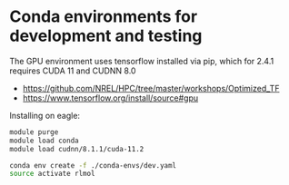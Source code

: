 # Conda environments for development and testing

The GPU environment uses tensorflow installed via pip, which for 2.4.1 requires CUDA 11 and CUDNN 8.0

* https://github.com/NREL/HPC/tree/master/workshops/Optimized_TF
* https://www.tensorflow.org/install/source#gpu

Installing on eagle:

```bash
module purge
module load conda
module load cudnn/8.1.1/cuda-11.2

conda env create -f ./conda-envs/dev.yaml
source activate rlmol
```
